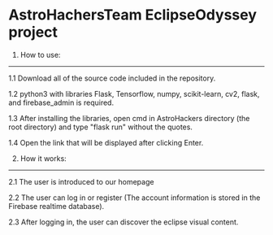 # AstroHachersTeam EclipseOdyssey project

1. How to use:
---------------
1.1 Download all of the source code included in the repository.

1.2 python3 with libraries Flask, Tensorflow, numpy, scikit-learn, cv2, flask, and firebase_admin is required.

1.3 After installing the libraries, open cmd in AstroHackers directory (the root directory) and type "flask run" without the quotes.

1.4 Open the link that will be displayed after clicking Enter.

2. How it works:
---------------
2.1 The user is introduced to our homepage

2.2 The user can log in or register (The account information is stored in the Firebase realtime database).

2.3 After logging in, the user can discover the eclipse visual content.
